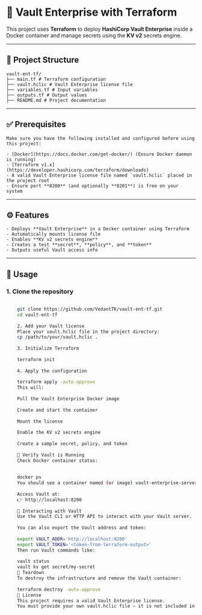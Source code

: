 # 🚀 Vault Enterprise with Terraform

This project uses **Terraform** to deploy **HashiCorp Vault Enterprise** inside a Docker container and manage secrets using the **KV v2** secrets engine.

---

## 📁 Project Structure

    vault-ent-tf/
    ├── main.tf # Terraform configuration
    ├── vault.hclic # Vault Enterprise license file
    ├── variables.tf # Input variables
    ├── outputs.tf # Output values
    ├── README.md # Project documentation
    
---

## ✅ Prerequisites

    Make sure you have the following installed and configured before using this project:
    
    - [Docker](https://docs.docker.com/get-docker/) (Ensure Docker daemon is running)
    - [Terraform v1.x](https://developer.hashicorp.com/terraform/downloads)
    - A valid Vault Enterprise license file named `vault.hclic` placed in the project root
    - Ensure port **8200** (and optionally **8201**) is free on your system

---

## ⚙️ Features

    - Deploys **Vault Enterprise** in a Docker container using Terraform
    - Automatically mounts license file
    - Enables **KV v2 secrets engine**
    - Creates a test **secret**, **policy**, and **token**
    - Outputs useful Vault access info

---

## 🧪 Usage

### 1. Clone the repository

```bash

    git clone https://github.com/VedantTK/vault-ent-tf.git
    cd vault-ent-tf
    
    2. Add your Vault license
    Place your vault.hclic file in the project directory:
    cp /path/to/your/vault.hclic .
    
    3. Initialize Terraform
    
    terraform init
    
    4. Apply the configuration
    
    terraform apply -auto-approve
    This will:
    
    Pull the Vault Enterprise Docker image
    
    Create and start the container
    
    Mount the license
    
    Enable the KV v2 secrets engine
    
    Create a sample secret, policy, and token
    
    🧰 Verify Vault is Running
    Check Docker container status:
    
    
    docker ps
    You should see a container named (or image) vault-enterprise-server running and listening on port 8200.
    
    Access Vault at:
    👉 http://localhost:8200
    
    🔐 Interacting with Vault
    Use the Vault CLI or HTTP API to interact with your Vault server.
    
    You can also export the Vault address and token:
    
    export VAULT_ADDR='http://localhost:8200'
    export VAULT_TOKEN='<token-from-terraform-output>'
    Then run Vault commands like:
    
    vault status
    vault kv get secret/my-secret
    🧼 Teardown
    To destroy the infrastructure and remove the Vault container:
    
    terraform destroy -auto-approve
    📄 License
    This project requires a valid Vault Enterprise license.
    You must provide your own vault.hclic file — it is not included in this repo.
